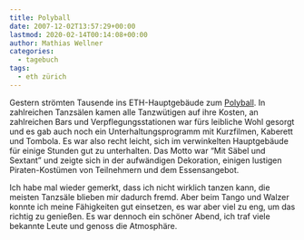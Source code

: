 ```yaml
---
title: Polyball
date: 2007-12-02T13:57:29+00:00
lastmod: 2020-02-14T00:14:08+00:00
author: Mathias Wellner
categories:
  - tagebuch
tags:
  - eth zürich
---
```

Gestern strömten Tausende ins ETH-Hauptgebäude zum [Polyball](http://www.polyball.ch/). In zahlreichen Tanzsälen kamen alle Tanzwütigen auf ihre Kosten, an zahlreichen Bars und Verpflegungsstationen war fürs leibliche Wohl gesorgt und es gab auch noch ein Unterhaltungsprogramm mit Kurzfilmen, Kaberett und Tombola. Es war also recht leicht, sich im verwinkelten Hauptgebäude für einige Stunden gut zu unterhalten. Das Motto war &#8220;Mit Säbel und Sextant&#8221; und zeigte sich in der aufwändigen Dekoration, einigen lustigen Piraten-Kostümen von Teilnehmern und dem Essensangebot.

Ich habe mal wieder gemerkt, dass ich nicht wirklich tanzen kann, die meisten Tanzsäle blieben mir dadurch fremd. Aber beim Tango und Walzer konnte ich meine Fähigkeiten gut einsetzen, es war aber viel zu eng, um das richtig zu genießen. Es war dennoch ein schöner Abend, ich traf viele bekannte Leute und genoss die Atmosphäre.